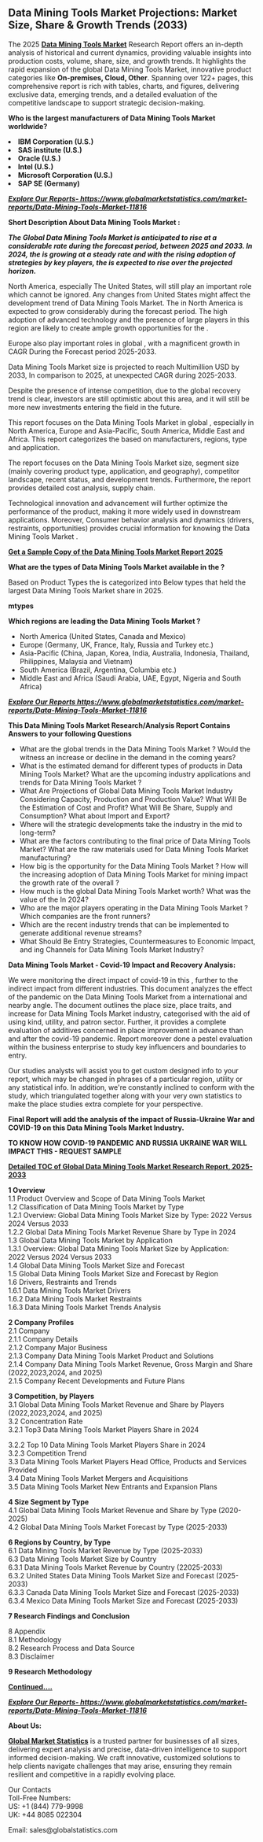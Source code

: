<h2>Data Mining Tools Market Projections: Market Size, Share & Growth Trends (2033)</h2><p>The 2025 <strong><a href="https://www.globalmarketstatistics.com/market-reports/Data-Mining-Tools-Market-11816">Data Mining Tools Market</a></strong> Research Report offers an in-depth analysis of historical and current dynamics, providing valuable insights into production costs, volume, share, size, and growth trends. It highlights the rapid expansion of the global Data Mining Tools Market, innovative product categories like <strong>On-premises, Cloud, Other</strong>. Spanning over 122+ pages, this comprehensive report is rich with tables, charts, and figures, delivering exclusive data, emerging trends, and a detailed evaluation of the competitive landscape to support strategic decision-making.</p><p><strong>Who is the largest manufacturers of Data Mining Tools Market worldwide?</strong></p><p><strong><li>IBM Corporation (U.S.)<li>SAS institute (U.S.)<li>Oracle (U.S.)<li>Intel (U.S.)<li>Microsoft Corporation (U.S.)<li>SAP SE (Germany)</strong></p><p><strong><em><a href="https://www.globalmarketstatistics.com/market-reports/Data-Mining-Tools-Market-11816">Explore Our Reports-&nbsp;https://www.globalmarketstatistics.com/market-reports/Data-Mining-Tools-Market-11816</a></em></strong></p><p><strong>Short Description About Data Mining Tools Market :</strong></p><p><strong><em>The Global Data Mining Tools Market is anticipated to rise at a considerable rate during the forecast period, between 2025 and 2033. In 2024, the is growing at a steady rate and with the rising adoption of strategies by key players, the is expected to rise over the projected horizon.</em></strong></p><p>North America, especially The United States, will still play an important role which cannot be ignored. Any changes from United States might affect the development trend of Data Mining Tools Market. The in North America is expected to grow considerably during the forecast period. The high adoption of advanced technology and the presence of large players in this region are likely to create ample growth opportunities for the .</p><p>Europe also play important roles in global , with a magnificent growth in CAGR During the Forecast period 2025-2033.</p><p>Data Mining Tools Market size is projected to reach Multimillion USD by 2033, In comparison to 2025, at unexpected CAGR during 2025-2033.</p><p>Despite the presence of intense competition, due to the global recovery trend is clear, investors are still optimistic about this area, and it will still be more new investments entering the field in the future.</p><p>This report focuses on the Data Mining Tools Market in global , especially in North America, Europe and Asia-Pacific, South America, Middle East and Africa. This report categorizes the based on manufacturers, regions, type and application.</p><p>The report focuses on the Data Mining Tools Market size, segment size (mainly covering product type, application, and geography), competitor landscape, recent status, and development trends. Furthermore, the report provides detailed cost analysis, supply chain.</p><p>Technological innovation and advancement will further optimize the performance of the product, making it more widely used in downstream applications. Moreover, Consumer behavior analysis and dynamics (drivers, restraints, opportunities) provides crucial information for knowing the Data Mining Tools Market .</p><p><strong><a href="https://www.globalmarketstatistics.com/market-reports/Data-Mining-Tools-Market-11816">Get a Sample Copy of the Data Mining Tools Market Report 2025</a></strong></p><p><strong>What are the types of Data Mining Tools Market available in the ?</strong></p><p>Based on Product Types the is categorized into Below types that held the largest Data Mining Tools Market share in 2025.</p><p><strong>mtypes</strong></p><p><strong>Which regions are leading the Data Mining Tools Market ?</strong></p><ul><li>North America (United States, Canada and Mexico)</li><li>Europe (Germany, UK, France, Italy, Russia and Turkey etc.)</li><li>Asia-Pacific (China, Japan, Korea, India, Australia, Indonesia, Thailand, Philippines, Malaysia and Vietnam)</li><li>South America (Brazil, Argentina, Columbia etc.)</li><li>Middle East and Africa (Saudi Arabia, UAE, Egypt, Nigeria and South Africa)</li></ul><p><strong><em><a href="https://www.globalmarketstatistics.com/market-reports/Data-Mining-Tools-Market-11816">Explore Our Reports https://www.globalmarketstatistics.com/market-reports/Data-Mining-Tools-Market-11816</a></em></strong></p><p><strong>This Data Mining Tools Market Research/Analysis Report Contains Answers to your following Questions</strong></p><ul><li>What are the global trends in the Data Mining Tools Market ? Would the witness an increase or decline in the demand in the coming years?</li><li>What is the estimated demand for different types of products in Data Mining Tools Market? What are the upcoming industry applications and trends for Data Mining Tools Market ?</li><li>What Are Projections of Global Data Mining Tools Market Industry Considering Capacity, Production and Production Value? What Will Be the Estimation of Cost and Profit? What Will Be Share, Supply and Consumption? What about Import and Export?</li><li>Where will the strategic developments take the industry in the mid to long-term?</li><li>What are the factors contributing to the final price of Data Mining Tools Market? What are the raw materials used for Data Mining Tools Market manufacturing?</li><li>How big is the opportunity for the Data Mining Tools Market ? How will the increasing adoption of Data Mining Tools Market for mining impact the growth rate of the overall ?</li><li>How much is the global Data Mining Tools Market worth? What was the value of the In 2024?</li><li>Who are the major players operating in the Data Mining Tools Market ? Which companies are the front runners?</li><li>Which are the recent industry trends that can be implemented to generate additional revenue streams?</li><li>What Should Be Entry Strategies, Countermeasures to Economic Impact, and ing Channels for Data Mining Tools Market Industry?</li></ul><p><strong>Data Mining Tools Market - Covid-19 Impact and Recovery Analysis:</strong></p><p>We were monitoring the direct impact of covid-19 in this , further to the indirect impact from different industries. This document analyzes the effect of the pandemic on the Data Mining Tools Market from a international and nearby angle. The document outlines the place size, place traits, and increase for Data Mining Tools Market industry, categorised with the aid of using kind, utility, and patron sector. Further, it provides a complete evaluation of additives concerned in place improvement in advance than and after the covid-19 pandemic. Report moreover done a pestel evaluation within the business enterprise to study key influencers and boundaries to entry.</p><p>Our studies analysts will assist you to get custom designed info to your report, which may be changed in phrases of a particular region, utility or any statistical info. In addition, we're constantly inclined to conform with the study, which triangulated together along with your very own statistics to make the place studies extra complete for your perspective.</p><p><strong>Final Report will add the analysis of the impact of Russia-Ukraine War and COVID-19 on this Data Mining Tools Market Industry.</strong></p><p><strong>TO KNOW HOW COVID-19 PANDEMIC AND RUSSIA UKRAINE WAR WILL IMPACT THIS - REQUEST SAMPLE</strong></p><p><strong><a href="https://www.globalmarketstatistics.com/market-reports/Data-Mining-Tools-Market-11816">Detailed TOC of Global Data Mining Tools Market Research Report, 2025-2033</a></strong></p><p><strong>1 Overview</strong><br /> 1.1 Product Overview and Scope of Data Mining Tools Market<br /> 1.2 Classification of Data Mining Tools Market by Type<br /> 1.2.1 Overview: Global Data Mining Tools Market Size by Type: 2022 Versus 2024 Versus 2033<br /> 1.2.2 Global Data Mining Tools Market Revenue Share by Type in 2024<br /> 1.3 Global Data Mining Tools Market by Application<br /> 1.3.1 Overview: Global Data Mining Tools Market Size by Application: 2022&nbsp;Versus 2024 Versus 2033<br /> 1.4 Global Data Mining Tools Market Size and Forecast<br /> 1.5 Global Data Mining Tools Market Size and Forecast by Region<br /> 1.6 Drivers, Restraints and Trends<br /> 1.6.1 Data Mining Tools Market Drivers<br /> 1.6.2 Data Mining Tools Market Restraints<br /> 1.6.3 Data Mining Tools Market Trends Analysis</p><p><strong>2 Company Profiles</strong><br /> 2.1 Company<br /> 2.1.1 Company Details<br /> 2.1.2 Company Major Business<br /> 2.1.3 Company Data Mining Tools Market Product and Solutions<br /> 2.1.4 Company Data Mining Tools Market Revenue, Gross Margin and Share (2022,2023,2024, and 2025)<br /> 2.1.5 Company Recent Developments and Future Plans</p><p><strong>3 Competition, by Players</strong><br /> 3.1 Global Data Mining Tools Market Revenue and Share by Players (2022,2023,2024, and 2025)<br /> 3.2 Concentration Rate<br /> 3.2.1 Top3 Data Mining Tools Market Players Share in 2024</p><p>3.2.2 Top 10 Data Mining Tools Market Players Share in 2024<br /> 3.2.3 Competition Trend<br /> 3.3 Data Mining Tools Market Players Head Office, Products and Services Provided<br /> 3.4 Data Mining Tools Market Mergers and Acquisitions<br /> 3.5 Data Mining Tools Market New Entrants and Expansion Plans</p><p><strong>4 Size Segment by Type</strong><br /> 4.1 Global Data Mining Tools Market Revenue and Share by Type (2020-2025)<br /> 4.2 Global Data Mining Tools Market Forecast by Type (2025-2033)</p><p><strong>6 Regions by Country, by Type</strong><br /> 6.1 Data Mining Tools Market Revenue by Type (2025-2033)<br /> 6.3 Data Mining Tools Market Size by Country<br /> 6.3.1 Data Mining Tools Market Revenue by Country (22025-2033)<br /> 6.3.2 United States Data Mining Tools Market Size and Forecast (2025-2033)<br /> 6.3.3 Canada Data Mining Tools Market Size and Forecast (2025-2033)<br /> 6.3.4 Mexico Data Mining Tools Market Size and Forecast (2025-2033)</p><p><strong>7 Research Findings and Conclusion</strong></p><p>8 Appendix<br /> 8.1 Methodology<br /> 8.2 Research Process and Data Source<br /> 8.3 Disclaimer</p><p><strong>9 Research Methodology</strong></p><p><strong><a href="https://www.globalmarketstatistics.com/market-reports/Data-Mining-Tools-Market-11816">Continued&hellip;.</a></strong></p><p><strong><em><a href="https://www.globalmarketstatistics.com/market-reports/Data-Mining-Tools-Market-11816">Explore Our Reports-&nbsp;https://www.globalmarketstatistics.com/market-reports/Data-Mining-Tools-Market-11816</a></em></strong></p><p><strong>About Us:</strong></p><p><strong><a href="https://www.globalmarketstatistics.com/">Global Market Statistics</a></strong> is a trusted partner for businesses of all sizes, delivering expert analysis and precise, data-driven intelligence to support informed decision-making. We craft innovative, customized solutions to help clients navigate challenges that may arise, ensuring they remain resilient and competitive in a rapidly evolving place.</p><p>Our Contacts<br /> Toll-Free Numbers:<br /> US: +1 (844) 779-9998<br /> UK: +44 8085 022304</p><p>Email: sales@globalstatistics.com</p>
